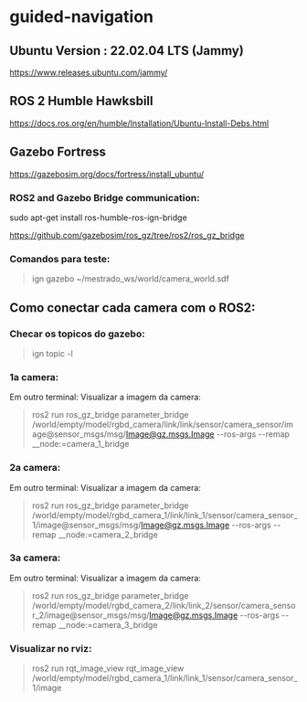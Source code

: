 # guided-navigation

## Ubuntu Version : 22.02.04 LTS (Jammy)
https://www.releases.ubuntu.com/jammy/

## ROS 2 Humble Hawksbill
https://docs.ros.org/en/humble/Installation/Ubuntu-Install-Debs.html

## Gazebo Fortress
https://gazebosim.org/docs/fortress/install_ubuntu/

### ROS2 and Gazebo Bridge communication: 
sudo apt-get install ros-humble-ros-ign-bridge

https://github.com/gazebosim/ros_gz/tree/ros2/ros_gz_bridge

### Comandos para teste:
> ign gazebo ~/mestrado_ws/world/camera_world.sdf

## Como conectar cada camera com o ROS2:

### Checar os topicos do gazebo:
> ign topic -l

### 1a camera:
Em outro terminal:
Visualizar a imagem da camera:
> ros2 run ros_gz_bridge parameter_bridge /world/empty/model/rgbd_camera/link/link/sensor/camera_sensor/image@sensor_msgs/msg/Image@gz.msgs.Image --ros-args --remap __node:=camera_1_bridge

### 2a camera:
Em outro terminal:
Visualizar a imagem da camera:
> ros2 run ros_gz_bridge parameter_bridge /world/empty/model/rgbd_camera_1/link/link_1/sensor/camera_sensor_1/image@sensor_msgs/msg/Image@gz.msgs.Image --ros-args --remap __node:=camera_2_bridge

### 3a camera:
Em outro terminal:
Visualizar a imagem da camera:
> ros2 run ros_gz_bridge parameter_bridge /world/empty/model/rgbd_camera_2/link/link_2/sensor/camera_sensor_2/image@sensor_msgs/msg/Image@gz.msgs.Image --ros-args --remap __node:=camera_3_bridge

### Visualizar no rviz:
> ros2 run rqt_image_view rqt_image_view /world/empty/model/rgbd_camera_1/link/link_1/sensor/camera_sensor_1/image
